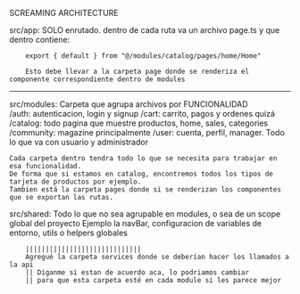 SCREAMING ARCHITECTURE

src/app: SOLO enrutado. dentro de cada ruta va un archivo page.ts y que dentro contiene:

        export { default } from "@/modules/catalog/pages/home/Home"

        Esto debe llevar a la carpeta page donde se renderiza el componente correspondiente dentro de modules

*********************

src/modules: Carpeta que agrupa archivos por FUNCIONALIDAD  
    /auth: autenticacion, login y signup
    /cart: carrito, pagos y ordenes quizá
    /catalog: todo pagina que muestre productos, home, sales, categories
    /community: magazine principalmente
    /user: cuenta, perfil, manager. Todo lo que va con usuario y administrador

    Cada carpeta dentro tendra todo lo que se necesita para trabajar en esa funcionalidad.
    De forma que si estamos en catalog, encontremos todos los tipos de tarjeta de productos por ejemplo.
    Tambien está la carpeta pages donde si se renderizan los componentes que se exportan las rutas.

src/shared: Todo lo que no sea agrupable en modules, o sea de un scope global del proyecto
    Ejemplo la navBar, configuracion de variables de entorno, utils o helpers globales


        |||||||||||||||||||||||||||||
        Agregué la carpeta services donde se deberían hacer los llamados a la api     
        || Diganme si estan de acuerdo aca, lo podriamos cambiar 
        || para que esta carpeta esté en cada module si les parece mejor